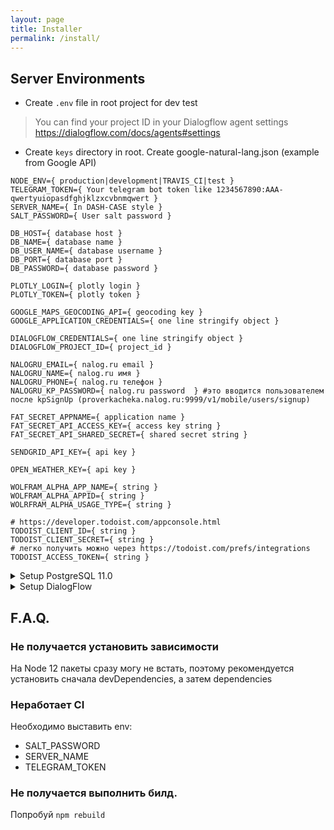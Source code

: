 ```yaml
---
layout: page
title: Installer
permalink: /install/
---
```


Server Environments
---
* Create ```.env``` file in root project for dev test
> You can find your project ID in your Dialogflow agent settings https://dialogflow.com/docs/agents#settings

* Create ```keys``` directory in root. Create google-natural-lang.json (example from Google API)

```
NODE_ENV={ production|development|TRAVIS_CI|test }
TELEGRAM_TOKEN={ Your telegram bot token like 1234567890:AAA-qwertyuiopasdfghjklzxcvbnmqwert }
SERVER_NAME={ In DASH-CASE style }
SALT_PASSWORD={ User salt password }

DB_HOST={ database host }
DB_NAME={ database name }
DB_USER_NAME={ database username }
DB_PORT={ database port }
DB_PASSWORD={ database password }

PLOTLY_LOGIN={ plotly login }
PLOTLY_TOKEN={ plotly token }

GOOGLE_MAPS_GEOCODING_API={ geocoding key }
GOOGLE_APPLICATION_CREDENTIALS={ one line stringify object } 

DIALOGFLOW_CREDENTIALS={ one line stringify object } 
DIALOGFLOW_PROJECT_ID={ project_id }

NALOGRU_EMAIL={ nalog.ru email }
NALOGRU_NAME={ nalog.ru имя }
NALOGRU_PHONE={ nalog.ru телефон }
NALOGRU_KP_PASSWORD={ nalog.ru password  } #это вводится пользователем после kpSignUp (proverkacheka.nalog.ru:9999/v1/mobile/users/signup)

FAT_SECRET_APPNAME={ application name }
FAT_SECRET_API_ACCESS_KEY={ access key string }
FAT_SECRET_API_SHARED_SECRET={ shared secret string }

SENDGRID_API_KEY={ api key }

OPEN_WEATHER_KEY={ api key }

WOLFRAM_ALPHA_APP_NAME={ string }
WOLFRAM_ALPHA_APPID={ string }
WOLRFRAM_ALPHA_USAGE_TYPE={ string }

# https://developer.todoist.com/appconsole.html
TODOIST_CLIENT_ID={ string }
TODOIST_CLIENT_SECRET={ string }
# легко получить можно через https://todoist.com/prefs/integrations
TODOIST_ACCESS_TOKEN={ string }
```

<details>
	<summary>Setup PostgreSQL 11.0</summary>
* Create database ProstoDiaryDB
* Import Foods table from data/database/tables/foods.csv
</details>

<details>
  	<summary>Setup DialogFlow</summary>
* Create <Food> in Entities
* Upload data/dialogflow/entities/food.csv
</details>

F.A.Q.
---
### Не получается установить зависимости
На Node 12 пакеты сразу могу не встать, поэтому рекомендуется установить сначала devDependencies, а затем dependencies

### Неработает CI
Необходимо выставить env:
* SALT_PASSWORD
* SERVER_NAME
* TELEGRAM_TOKEN

### Не получается выполнить билд.
Попробуй ```npm rebuild```
